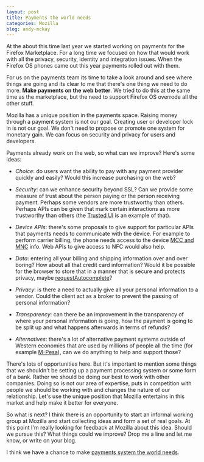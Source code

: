 ```yaml
---
layout: post
title: Payments the world needs
categories: Mozilla
blog: andy-mckay
---
```


At the about this time last year we started working on payments for the Firefox Marketplace. For a long time we focused on how that would work with all the privacy, security, identity and integration issues. When the Firefox OS phones came out this year payments rolled out with them.

For us on the payments team its time to take a look around and see where things are going and its clear to me that there's one thing we need to do more. **Make payments on the web better**. We tried to do this at the same time as the marketplace, but the need to support Firefox OS overrode all the other stuff.

Mozilla has a unique position in the payments space. Raising money through a payment system is not our goal. Creating user or developer lock in is not our goal. We don't need to propose or promote one system for monetary gain. We can focus on security and privacy for users and developers.

Payments already work on the web, so what can we improve? Here's some ideas:

* *Choice*: do users want the ability to pay with any payment provider quickly and easily? Would this increase purchasing on the web?

* *Security*: can we enhance security beyond SSL? Can we provide some measure of trust about the person paying or the person receiving payment. Perhaps some vendors are more trustworthy than others. Perhaps APIs can be given that mark certain interactions as more trustworthy than others (the <a href="https://bugzilla.mozilla.org/show_bug.cgi?id=794999">Trusted UI</a> is an example of that).

* *Device APIs*: there's some proposals to give support for particular APIs that payments needs to communicate with the device. For example to perform carrier billing, the phone needs access to the device <a href="https://bugzilla.mozilla.org/show_bug.cgi?id=794999">MCC and MNC</a> info. Web APIs to give access to NFC would also help.

* *Data*: entering all your billing and shipping information over and over boring? How about all that credit card information? Would it be possible for the browser to store that in a manner that is secure and protects privacy, maybe <a href="http://www.chromium.org/developers/using-requestautocomplete">requestAutocomplete</a>?

* *Privacy*: is there a need to actually give all your personal information to a vendor. Could the client act as a broker to prevent the passing of personal information?

* *Transparency*: can there be an improvement in the transparency of where your personal information is going, how the payment is going to be split up and what happens afterwards in terms of refunds?

* *Alternatives*: there's a lot of alternative payment systems outside of Western economies that are used by millions of people all the time (for example <a href="http://en.wikipedia.org/wiki/M-Pesa">M-Pesa</a>), can we do anything to help and support those?

There's lots of opportunities here. But it's important to mention some things that we shouldn't be setting up a payment processing system or some form of a bank. Rather we should be doing our best to work with other companies. Doing so is not our area of expertise, puts in competition with people we should be working with and changes the nature of our relationship. Let's use the unique position that Mozilla entertains in this market and help make it better for everyone.

So what is next? I think there is an opportunity to start an informal working group at Mozilla and start collecting ideas and form a set of real goals. At this point I'm really looking for feedback at Mozilla about this idea. Should we pursue this? What things could we improve? Drop me a line and let me know, or write on your blog.

I think we have a chance to make <a href="https://air.mozilla.org/nature-of-mozilla/">payments system the world needs</a>.
